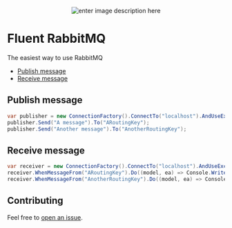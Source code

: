 <p align="center"><img src="https://www.rabbitmq.com/img/RabbitMQ-logo.svg" alt="enter image description here"></p>

# Fluent RabbitMQ

The easiest way to use RabbitMQ

* [Publish message](#publish-message)
* [Receive message](#receive-message)

## Publish message

```cs
var publisher = new ConnectionFactory().ConnectTo("localhost").AndUseExchange("AExchangeName").OfType(ExchangeType.Direct).GetPublisher();
publisher.Send("A message").To("ARoutingKey");
publisher.Send("Another message").To("AnotherRoutingKey");
```

## Receive message

```cs
var receiver = new ConnectionFactory().ConnectTo("localhost").AndUseExchange("AExchangeName").OfType(ExchangeType.Direct).GetReceiver();
receiver.WhenMessageFrom("ARoutingKey").Do((model, ea) => Console.WriteLine(" [x] Received {0}", ea.BodyAsString()));
receiver.WhenMessageFrom("AnotherRoutingKey").Do((model, ea) => Console.WriteLine(" [y] Received {0}", ea.BodyAsString()));
```

## Contributing

Feel free to [open an issue].

[open an issue]: https://github.com/vdekercd/FluentRabbitMQ/issues/